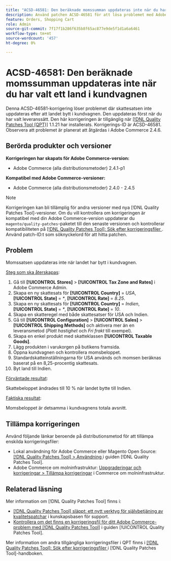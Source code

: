 ```yaml
---
title: "ACSD-46581: Den beräknade momssumman uppdateras inte när du har valt ett land i kundvagnen"
description: Använd patchen ACSD-46581 för att lösa problemet med Adobe Commerce där momssatsen inte uppdateras efter att landet bytt i kundvagnen.
feature: Orders, Shopping Cart
role: Admin
source-git-commit: 7f17f1b286f635b8f65ac877e9de5f1d1a6a6461
workflow-type: tm+mt
source-wordcount: '457'
ht-degree: 0%

---
```


# ACSD-46581: Den beräknade momssumman uppdateras inte när du har valt ett land i kundvagnen

Denna ACSD-46581-korrigering löser problemet där skattesatsen inte uppdateras efter att landet bytt i kundvagnen. Den uppdateras först när du har valt leveranssätt. Den här korrigeringen är tillgänglig när [[!DNL Quality Patches Tool (QPT)]](https://experienceleague.adobe.com/en/docs/commerce-knowledge-base/kb/announcements/commerce-announcements/magento-quality-patches-released-new-tool-to-self-serve-quality-patches) 1.1.21 har installerats. Korrigerings-ID är ACSD-46581. Observera att problemet är planerat att åtgärdas i Adobe Commerce 2.4.6.

## Berörda produkter och versioner

**Korrigeringen har skapats för Adobe Commerce-version:**
* Adobe Commerce (alla distributionsmetoder) 2.4.1-p1

**Kompatibel med Adobe Commerce-versioner:**
* Adobe Commerce (alla distributionsmetoder) 2.4.0 - 2.4.5

>[!NOTE]
>
>Korrigeringen kan bli tillämplig för andra versioner med nya [!DNL Quality Patches Tool]-versioner. Om du vill kontrollera om korrigeringen är kompatibel med din Adobe Commerce-version uppdaterar du `magento/quality-patches`-paketet till den senaste versionen och kontrollerar kompatibiliteten på [[!DNL Quality Patches Tool]: Sök efter korrigeringsfiler ](https://experienceleague.adobe.com/tools/commerce-quality-patches/index.html). Använd patch-ID:t som söknyckelord för att hitta patchen.

## Problem

Momssatsen uppdateras inte när landet har bytt i kundvagnen.

<u>Steg som ska återskapas</u>:

1. Gå till **[!UICONTROL Stores]** > **[!UICONTROL Tax Zone and Rates]** i Adobe Commerce Admin.
1. Skapa en ny skattesats för **[!UICONTROL Country]** = _USA_, **[!UICONTROL State]** = _*_, **[!UICONTROL Rate]** = _8.25_.
1. Skapa en ny skattesats för **[!UICONTROL Country]** = _Indien_, **[!UICONTROL State]** = _*_, **[!UICONTROL Rate]** = _10_.
1. Skapa en skatteregel med både skattesatser för USA och Indien.
1. Gå till **[!UICONTROL Configuration]** > **[!UICONTROL Sales]** > **[!UICONTROL Shipping Methods]** och aktivera mer än en leveransmetod (_Platt hastighet_ och _Fri frakt_ till exempel).
1. Skapa en enkel produkt med skatteklassen **[!UICONTROL Taxable Goods]**.
1. Lägg produkten i varukorgen på butikens framsida.
1. Öppna kundvagnen och kontrollera momsbeloppet.
1. Standardskatteinställningarna för USA används och momsen beräknas baserat på en 8,25-procentig skattesats.
1. Byt land till Indien.

<u>Förväntade resultat</u>:

Skattebeloppet ändrades till 10 % när landet bytte till Indien.

<u>Faktiska resultat</u>:

Momsbeloppet är detsamma i kundvagnens totala avsnitt.

## Tillämpa korrigeringen

Använd följande länkar beroende på distributionsmetod för att tillämpa enskilda korrigeringsfiler:

* Lokal användning för Adobe Commerce eller Magento Open Source: [[!DNL Quality Patches Tool] > Användning ](https://experienceleague.adobe.com/docs/commerce-operations/tools/quality-patches-tool/usage.html) i guiden [!DNL Quality Patches Tool].
* Adobe Commerce om molninfrastruktur: [Uppgraderingar och korrigeringar > Tillämpa korrigeringar](https://experienceleague.adobe.com/docs/commerce-cloud-service/user-guide/develop/upgrade/apply-patches.html) i Commerce om molninfrastruktur.

## Relaterad läsning

Mer information om [!DNL Quality Patches Tool] finns i:

* [[!DNL Quality Patches Tool] släppt: ett nytt verktyg för självbetjäning av kvalitetspatchar](https://experienceleague.adobe.com/en/docs/commerce-knowledge-base/kb/announcements/commerce-announcements/magento-quality-patches-released-new-tool-to-self-serve-quality-patches) i kunskapsbasen för support.
* [Kontrollera om det finns en korrigeringsfil för ditt Adobe Commerce-problem med  [!DNL Quality Patches Tool]](/help/tools/quality-patches-tool/patches-available-in-qpt/check-patch-for-magento-issue-with-magento-quality-patches.md) i guiden [!UICONTROL Quality Patches Tool].


Mer information om andra tillgängliga korrigeringsfiler i QPT finns i [[!DNL Quality Patches Tool]: Sök efter korrigeringsfiler ](https://experienceleague.adobe.com/tools/commerce-quality-patches/index.html) i [!DNL Quality Patches Tool]-handboken.
